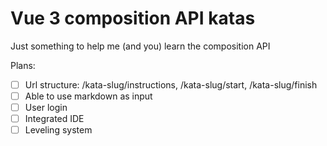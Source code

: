# Vue 3 composition API katas

Just something to help me (and you) learn the composition API

Plans:

- [ ] Url structure: /kata-slug/instructions, /kata-slug/start, /kata-slug/finish
- [ ] Able to use markdown as input
- [ ] User login
- [ ] Integrated IDE
- [ ] Leveling system